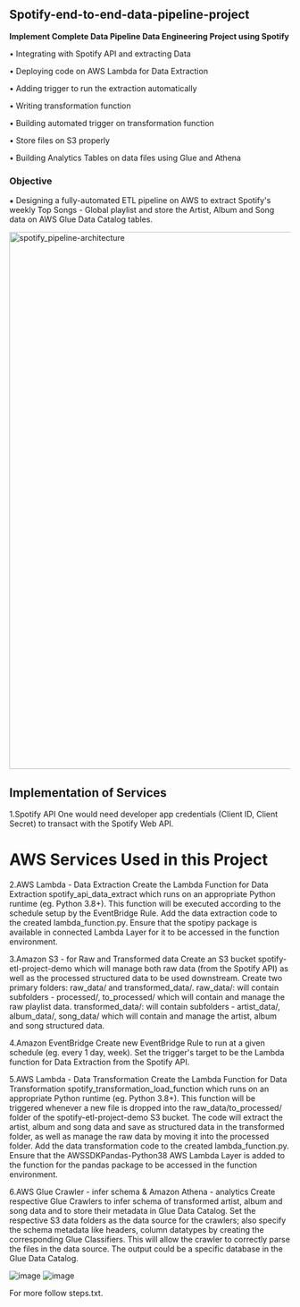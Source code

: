 ## Spotify-end-to-end-data-pipeline-project
**Implement Complete Data Pipeline Data Engineering Project using Spotify**

• Integrating with Spotify API and extracting Data

• Deploying code on AWS Lambda for Data Extraction

• Adding trigger to run the extraction automatically

• Writing transformation function

• Building automated trigger on transformation function

• Store files on S3 properly

• Building Analytics Tables on data files using Glue and Athena

### Objective
⁕ Designing a fully-automated ETL pipeline on AWS to extract Spotify's weekly Top Songs - Global playlist and store the Artist, Album and Song data on AWS Glue Data Catalog tables.

<img width="960" alt="spotify_pipeline-architecture" src="https://github.com/soham7998/Spotify-end-to-end-data-pipeline-project/assets/112894790/2843d2ea-5942-47b7-adbf-560d80eccf41">

## Implementation of Services
1.Spotify API
One would need developer app credentials (Client ID, Client Secret) to transact with the Spotify Web API.

# AWS Services Used in this Project
2.AWS Lambda - Data Extraction
Create the Lambda Function for Data Extraction spotify_api_data_extract which runs on an appropriate Python runtime (eg. Python 3.8+). This function will be executed according to the schedule setup by the EventBridge Rule. Add the data extraction code to the created lambda_function.py. Ensure that the spotipy package is available in connected Lambda Layer for it to be accessed in the function environment.

3.Amazon S3 - for Raw and Transformed data
Create an S3 bucket spotify-etl-project-demo which will manage both raw data (from the Spotify API) as well as the processed structured data to be used downstream. Create two primary folders: raw_data/ and transformed_data/. raw_data/: will contain subfolders - processed/, to_processed/ which will contain and manage the raw playlist data. transformed_data/: will contain subfolders - artist_data/, album_data/, song_data/ which will contain and manage the artist, album and song structured data.

4.Amazon EventBridge
Create new EventBridge Rule to run at a given schedule (eg. every 1 day, week). Set the trigger's target to be the Lambda function for Data Extraction from the Spotify API.

5.AWS Lambda - Data Transformation
Create the Lambda Function for Data Transformation spotify_transformation_load_function which runs on an appropriate Python runtime (eg. Python 3.8+). This function will be triggered whenever a new file is dropped into the raw_data/to_processed/ folder of the spotify-etl-project-demo S3 bucket. The code will extract the artist, album and song data and save as structured data in the transformed folder, as well as manage the raw data by moving it into the processed folder. Add the data transformation code to the created lambda_function.py. Ensure that the AWSSDKPandas-Python38 AWS Lambda Layer is added to the function for the pandas package to be accessed in the function environment.

6.AWS Glue Crawler - infer schema & Amazon Athena - analytics
Create respective Glue Crawlers to infer schema of transformed artist, album and song data and to store their metadata in Glue Data Catalog. Set the respective S3 data folders as the data source for the crawlers; also specify the schema metadata like headers, column datatypes by creating the corresponding Glue Classifiers. This will allow the crawler to correctly parse the files in the data source. The output could be a specific database in the Glue Data Catalog.

![image](https://github.com/soham7998/Spotify-end-to-end-data-pipeline-project/assets/112894790/b8968c41-e8ec-48e6-95a2-373efa2764e9)
![image](https://github.com/soham7998/Spotify-end-to-end-data-pipeline-project/assets/112894790/aecdd37f-514f-4a59-970b-7a6a99ae65bc)

For more follow steps.txt.
